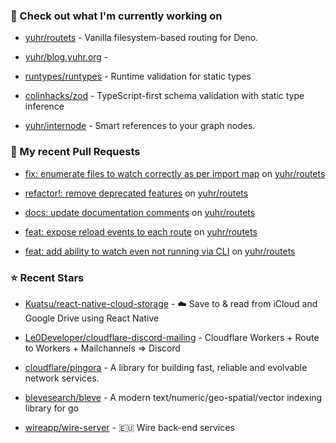 ### 👷 Check out what I'm currently working on



- [yuhr/routets](https://github.com/yuhr/routets) - Vanilla filesystem-based routing for Deno.

- [yuhr/blog.yuhr.org](https://github.com/yuhr/blog.yuhr.org) - 

- [runtypes/runtypes](https://github.com/runtypes/runtypes) - Runtime validation for static types

- [colinhacks/zod](https://github.com/colinhacks/zod) - TypeScript-first schema validation with static type inference

- [yuhr/internode](https://github.com/yuhr/internode) - Smart references to your graph nodes.

### 🔨 My recent Pull Requests



- [fix: enumerate files to watch correctly as per import map](https://github.com/yuhr/routets/pull/20) on [yuhr/routets](https://github.com/yuhr/routets)

- [refactor!: remove deprecated features](https://github.com/yuhr/routets/pull/19) on [yuhr/routets](https://github.com/yuhr/routets)

- [docs: update documentation comments](https://github.com/yuhr/routets/pull/18) on [yuhr/routets](https://github.com/yuhr/routets)

- [feat: expose reload events to each route](https://github.com/yuhr/routets/pull/17) on [yuhr/routets](https://github.com/yuhr/routets)

- [feat: add ability to watch even not running via CLI](https://github.com/yuhr/routets/pull/16) on [yuhr/routets](https://github.com/yuhr/routets)

### ⭐ Recent Stars



- [Kuatsu/react-native-cloud-storage](https://github.com/Kuatsu/react-native-cloud-storage) - ☁️ Save to &amp; read from iCloud and Google Drive using React Native

- [Le0Developer/cloudflare-discord-mailing](https://github.com/Le0Developer/cloudflare-discord-mailing) - Cloudflare Workers &#43; Route to Workers &#43; Mailchannels =&gt; Discord

- [cloudflare/pingora](https://github.com/cloudflare/pingora) - A library for building fast, reliable and evolvable network services.

- [blevesearch/bleve](https://github.com/blevesearch/bleve) - A modern text/numeric/geo-spatial/vector indexing library for go

- [wireapp/wire-server](https://github.com/wireapp/wire-server) - 🇪🇺 Wire back-end services